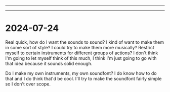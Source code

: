***

***
# 2024-07-24

Real quick, how do I want the sounds to sound? I kind of want to make them in some sort of style? I could try to make them more musically? Restrict myself to certain instruments for different groups of actions? I don't think I'm going to let myself think of this much, I think I'm just going to go with that idea because it sounds solid enough.

Do I make my own instruments, my own soundfont?
I do know how to do that and I do think that'd be cool. I'll try to make the soundfont fairly simple so I don't over scope.